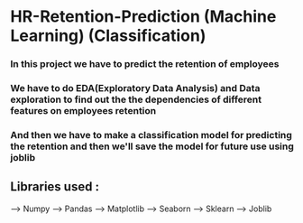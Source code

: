 # HR-Retention-Prediction (Machine Learning) (Classification)

### In this project we have to predict the retention of employees
### We have to do EDA(Exploratory Data Analysis) and Data exploration to find out the the dependencies of different features on employees retention
### And then we have to make a classification model for predicting the retention and then we'll save the model for future use using joblib

## Libraries used :
--> Numpy
--> Pandas
--> Matplotlib
--> Seaborn
--> Sklearn
--> Joblib
